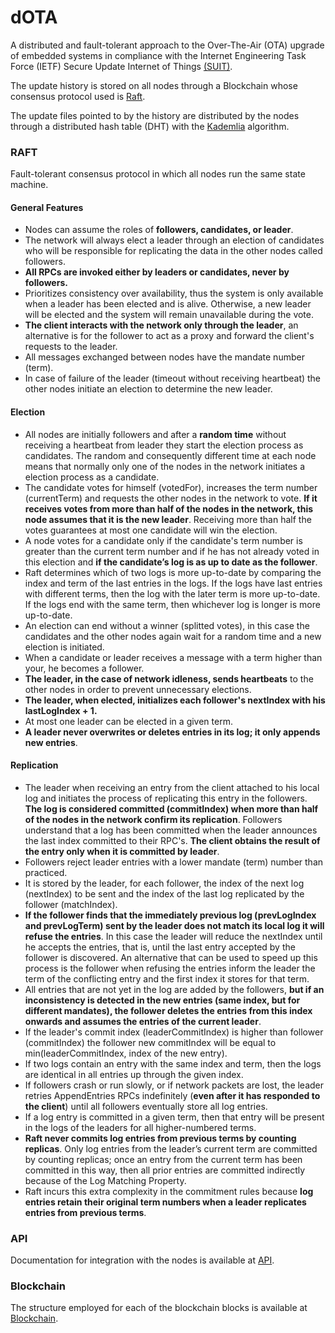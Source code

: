 # dOTA

A distributed and fault-tolerant approach to the Over-The-Air (OTA) upgrade of embedded systems in compliance with the Internet Engineering Task Force (IETF) Secure Update Internet of Things [(SUIT)](https://datatracker.ietf.org/doc/draft-ietf-suit-architecture/
).

The update history is stored on all nodes through a Blockchain whose consensus protocol used is [Raft](https://raft.github.io/raft.pdf).

The update files pointed to by the history are distributed by the nodes through a distributed hash table (DHT) with the [Kademlia](https://pdos.csail.mit.edu/~petar/papers/maymounkov-kademlia-lncs.pdf) algorithm.

### RAFT

Fault-tolerant consensus protocol in which all nodes run the same state machine.

#### General Features

* Nodes can assume the roles of **followers, candidates, or leader**.
* The network will always elect a leader through an election of candidates who will be responsible for replicating the data in the other nodes called followers. 
* **All RPCs are invoked either by leaders or candidates, never by followers.**
* Prioritizes consistency over availability, thus the system is only available when a leader has been elected and is alive. Otherwise, a new leader will be elected and the system will remain unavailable during the vote.
* **The client interacts with the network only through the leader**, an alternative is for the follower to act as a proxy and forward the client's requests to the leader.
* All messages exchanged between nodes have the mandate number (term).
* In case of failure of the leader (timeout without receiving heartbeat) the other nodes initiate an election to determine the new leader.

#### Election

* All nodes are initially followers and after a **random time** without receiving a heartbeat from leader they start the election process as candidates. The random and consequently different time at each node means that normally only one of the nodes in the network initiates a election process as a candidate.
* The candidate votes for himself (votedFor), increases the term number (currentTerm) and requests the other nodes in the network to vote. **If it receives votes from more than half of the nodes in the network, this node assumes that it is the new leader**. Receiving more than half the votes guarantees at most one candidate will win the election.
* A node votes for a candidate only if the candidate's term number is greater than the current term number and if he has not already voted in this election and **if the candidate’s log is as up to date as the follower**.
* Raft determines which of two logs is more up-to-date by comparing the index and term of the last entries in the logs. If the logs have last entries with different terms, then the log with the later term is more up-to-date. If the logs end with the same term, then whichever log is longer is more up-to-date.
* An election can end without a winner (splitted votes), in this case the candidates and the other nodes again wait for a random time and a new election is initiated.
* When a candidate or leader receives a message with a term higher than your, he becomes a follower.
* **The leader, in the case of network idleness, sends heartbeats** to the other nodes in order to prevent unnecessary elections.
* **The leader, when elected, initializes each follower's nextIndex with his lastLogIndex + 1.**
* At most one leader can be elected in a given term.
* **A leader never overwrites or deletes entries in its log; it only appends new entries**.

#### Replication

* The leader when receiving an entry from the client attached to his local log and initiates the process of replicating this entry in the followers. **The log is considered committed (commitIndex) when more than half of the nodes in the network confirm its replication**. Followers understand that a log has been committed when the leader announces the last index committed to their RPC's. **The client obtains the result of the entry only when it is committed by leader**.
* Followers reject leader entries with a lower mandate (term) number than practiced.
* It is stored by the leader, for each follower, the index of the next log (nextIndex) to be sent and the index of the last log replicated by the follower (matchIndex).
* **If the follower finds that the immediately previous log (prevLogIndex and prevLogTerm) sent by the leader does not match its local log it will refuse the entries**. In this case the leader will reduce the nextIndex until he accepts the entries, that is, until the last entry accepted by the follower is discovered. An alternative that can be used to speed up this process is the follower when refusing the entries inform the leader the term of the conflicting entry and the first index it stores for that term. 
* All entries that are not yet in the log are added by the followers, **but if an inconsistency is detected in the new entries (same index, but for different mandates), the follower deletes the entries from this index onwards and assumes the entries of the current leader**.
* If the leader's commit index (leaderCommitIndex) is higher than follower (commitIndex) the follower new commitIndex will be equal to min(leaderCommitIndex, index of the new entry).
* If two logs contain an entry with the same index and term, then the logs are identical in all entries up through the given index.
* If followers crash or run slowly, or if network packets are lost, the leader retries AppendEntries RPCs indefinitely (**even after it has responded to the client**) until all followers eventually store all log entries.
* If a log entry is committed in a given term, then that entry will be present in the logs of the leaders for all higher-numbered terms.
* **Raft never commits log entries from previous terms by counting replicas**. Only log entries from the leader’s current term are committed by counting replicas; once an entry from the current term has been committed in this way, then all prior entries are committed indirectly because of the Log Matching Property.
* Raft incurs this extra complexity in the commitment rules because **log entries retain their original term numbers when a leader replicates entries from previous terms**.


### API

Documentation for integration with the nodes is available at [API](https://github.com/CleberPeter/dOTA/blob/main/docs/api.md). 

### Blockchain

The structure employed for each of the blockchain blocks is available at [Blockchain](https://github.com/CleberPeter/dOTA/blob/main/docs/blockchain_blocks.md).
